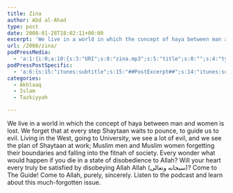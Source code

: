 ```yaml
---
title: Zina
author: Abd al-Ahad
type: post
date: 2008-01-28T18:02:11+00:00
excerpt: 'We live in a world in which the concept of haya between man and women is lost. We forget that at every step Shaytaan waits to pounce, to guide us to evil. Living in the West, going to University, we see a lot of evil, and we see the plan of Shaytaan at work; Muslim men and Muslim women forgetting their boundaries and falling into the fitnah of society. Every wonder what would happen if you die in a state of disobedience to Allah? Will your heart every truly be satisfied by disobeying Allah Allah (سبحانه وتعالى)? Come to The Guide! Come to Allah, purely, sincerely.  Listen to the podcast and learn about this much-forgotten issue.'
url: /2008/zina/
podPressMedia:
  - 'a:1:{i:0;a:10:{s:3:"URI";s:8:"zina.mp3";s:5:"title";s:0:"";s:4:"type";s:9:"audio_mp3";s:4:"size";s:7:"7438443";s:8:"duration";s:5:"31:00";s:12:"previewImage";s:80:"http://www.ilmfruits.com/wp-content/plugins/podpress//images/vpreview_center.png";s:10:"dimensionW";s:3:"320";s:10:"dimensionH";s:3:"240";s:3:"rss";s:2:"on";s:4:"atom";s:2:"on";}}'
podPressPostSpecific:
  - 'a:6:{s:15:"itunes:subtitle";s:15:"##PostExcerpt##";s:14:"itunes:summary";s:15:"##PostExcerpt##";s:15:"itunes:keywords";s:17:"##WordPressCats##";s:13:"itunes:author";s:10:"##Global##";s:15:"itunes:explicit";s:2:"No";s:12:"itunes:block";s:2:"No";}'
categories:
  - Akhlaaq
  - Islam
  - Tazkiyyah

---
```

We live in a world in which the concept of haya between man and women is lost. We forget that at every step Shaytaan waits to pounce, to guide us to evil. Living in the West, going to University, we see a lot of evil, and we see the plan of Shaytaan at work; Muslim men and Muslim women forgetting their boundaries and falling into the fitnah of society. Every wonder what would happen if you die in a state of disobedience to Allah? Will your heart every truly be satisfied by disobeying Allah Allah (سبحانه وتعالى)? Come to The Guide! Come to Allah, purely, sincerely. Listen to the podcast and learn about this much-forgotten issue.